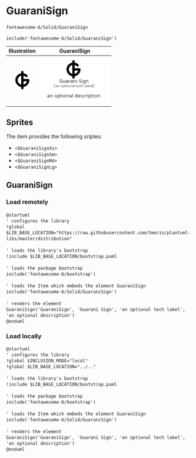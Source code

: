 # GuaraniSign


```text
fontawesome-6/Solid/GuaraniSign
```

```text
include('fontawesome-6/Solid/GuaraniSign')
```



| Illustration | GuaraniSign |
| :---: | :---: |
| ![illustration for Illustration](../../fontawesome-6/Solid/GuaraniSign.png) | ![illustration for GuaraniSign](../../fontawesome-6/Solid/GuaraniSign.Local.png) |



## Sprites
The item provides the following sriptes:

- `<$GuaraniSignXs>`
- `<$GuaraniSignSm>`
- `<$GuaraniSignMd>`
- `<$GuaraniSignLg>`





## GuaraniSign

### Load remotely
```plantuml
@startuml
' configures the library
!global $LIB_BASE_LOCATION="https://raw.githubusercontent.com/tmorin/plantuml-libs/master/distribution"

' loads the library's bootstrap
!include $LIB_BASE_LOCATION/bootstrap.puml

' loads the package bootstrap
include('fontawesome-6/bootstrap')

' loads the Item which embeds the element GuaraniSign
include('fontawesome-6/Solid/GuaraniSign')

' renders the element
GuaraniSign('GuaraniSign', 'Guarani Sign', 'an optional tech label', 'an optional description')
@enduml
```

### Load locally
```plantuml
@startuml
' configures the library
!global $INCLUSION_MODE="local"
!global $LIB_BASE_LOCATION="../.."

' loads the library's bootstrap
!include $LIB_BASE_LOCATION/bootstrap.puml

' loads the package bootstrap
include('fontawesome-6/bootstrap')

' loads the Item which embeds the element GuaraniSign
include('fontawesome-6/Solid/GuaraniSign')

' renders the element
GuaraniSign('GuaraniSign', 'Guarani Sign', 'an optional tech label', 'an optional description')
@enduml
```

